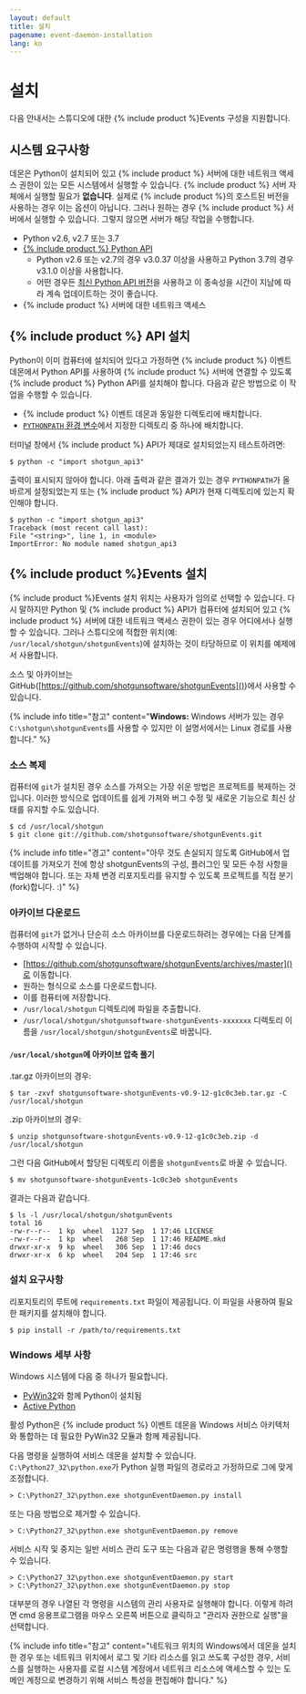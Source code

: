 ```yaml
---
layout: default
title: 설치
pagename: event-daemon-installation
lang: ko
---
```



# 설치

다음 안내서는 스튜디오에 대한 {% include product %}Events 구성을 지원합니다.

<a id="System_Requirements"></a>
## 시스템 요구사항

데몬은 Python이 설치되어 있고 {% include product %} 서버에 대한 네트워크 액세스 권한이 있는 모든 시스템에서 실행할 수 있습니다. {% include product %} 서버 자체에서 실행할 필요가 **없습니다**. 실제로 {% include product %}의 호스트된 버전을 사용하는 경우 이는 옵션이 아닙니다. 그러나 원하는 경우 {% include product %} 서버에서 실행할 수 있습니다. 그렇지 않으면 서버가 해당 작업을 수행합니다.

* Python v2.6, v2.7 또는 3.7
* [{% include product %} Python API](https://github.com/shotgunsoftware/python-api)
   * Python v2.6 또는 v2.7의 경우 v3.0.37 이상을 사용하고 Python 3.7의 경우 v3.1.0 이상을 사용합니다.
   * 어떤 경우든 [최신 Python API 버전](https://github.com/shotgunsoftware/python-api/releases)을 사용하고 이 종속성을 시간이 지남에 따라 계속 업데이트하는 것이 좋습니다.
* {% include product %} 서버에 대한 네트워크 액세스

<a id="Installing_Shotgun_API"></a>
## {% include product %} API 설치

Python이 이미 컴퓨터에 설치되어 있다고 가정하면 {% include product %} 이벤트 데몬에서 Python API를 사용하여 {% include product %} 서버에 연결할 수 있도록 {% include product %} Python API를 설치해야 합니다. 다음과 같은 방법으로 이 작업을 수행할 수 있습니다.

- {% include product %} 이벤트 데몬과 동일한 디렉토리에 배치합니다.
- [`PYTHONPATH` 환경 변수](http://docs.python.org/tutorial/modules.html)에서 지정한 디렉토리 중 하나에 배치합니다.

터미널 창에서 {% include product %} API가 제대로 설치되었는지 테스트하려면:

```
$ python -c "import shotgun_api3"
```

출력이 표시되지 않아야 합니다. 아래 출력과 같은 결과가 있는 경우 `PYTHONPATH`가 올바르게 설정되었는지 또는 {% include product %} API가 현재 디렉토리에 있는지 확인해야 합니다.

```
$ python -c "import shotgun_api3"
Traceback (most recent call last):
File "<string>", line 1, in <module>
ImportError: No module named shotgun_api3
```

<a id="Installing_shotgunEvents"></a>
## {% include product %}Events 설치

{% include product %}Events 설치 위치는 사용자가 임의로 선택할 수 있습니다. 다시 말하지만 Python 및 {% include product %} API가 컴퓨터에 설치되어 있고 {% include product %} 서버에 대한 네트워크 액세스 권한이 있는 경우 어디에서나 실행할 수 있습니다. 그러나 스튜디오에 적합한 위치(예: `/usr/local/shotgun/shotgunEvents`)에 설치하는 것이 타당하므로 이 위치를 예제에서 사용합니다.

소스 및 아카이브는 GitHub([https://github.com/shotgunsoftware/shotgunEvents]())에서 사용할 수 있습니다.

{% include info title="참고" content="**Windows:** Windows 서버가 있는 경우 `C:\shotgun\shotgunEvents`를 사용할 수 있지만 이 설명서에서는 Linux 경로를 사용합니다." %}

<a id="Cloning_Source"></a>
### 소스 복제

컴퓨터에 `git`가 설치된 경우 소스를 가져오는 가장 쉬운 방법은 프로젝트를 복제하는 것입니다. 이러한 방식으로 업데이트를 쉽게 가져와 버그 수정 및 새로운 기능으로 최신 상태를 유지할 수도 있습니다.

```
$ cd /usr/local/shotgun
$ git clone git://github.com/shotgunsoftware/shotgunEvents.git
```

{% include info title="경고" content="아무 것도 손실되지 않도록 GitHub에서 업데이트를 가져오기 전에 항상 shotgunEvents의 구성, 플러그인 및 모든 수정 사항을 백업해야 합니다. 또는 자체 변경 리포지토리를 유지할 수 있도록 프로젝트를 직접 분기(fork)합니다. :)" %}

<a id="Downloading_Archive"></a>
### 아카이브 다운로드

컴퓨터에 `git`가 없거나 단순히 소스 아카이브를 다운로드하려는 경우에는 다음 단계를 수행하여 시작할 수 있습니다.

- [https://github.com/shotgunsoftware/shotgunEvents/archives/master]()로 이동합니다.
- 원하는 형식으로 소스를 다운로드합니다.
- 이를 컴퓨터에 저장합니다.
- `/usr/local/shotgun` 디렉토리에 파일을 추출합니다.
- `/usr/local/shotgun/shotgunsoftware-shotgunEvents-xxxxxxx` 디렉토리 이름을 `/usr/local/shotgun/shotgunEvents`로 바꿉니다.

#### `/usr/local/shotgun`에 아카이브 압축 풀기

.tar.gz 아카이브의 경우:

```
$ tar -zxvf shotgunsoftware-shotgunEvents-v0.9-12-g1c0c3eb.tar.gz -C /usr/local/shotgun
```

.zip 아카이브의 경우:

```
$ unzip shotgunsoftware-shotgunEvents-v0.9-12-g1c0c3eb.zip -d /usr/local/shotgun
```

그런 다음 GitHub에서 할당된 디렉토리 이름을 `shotgunEvents`로 바꿀 수 있습니다.

```
$ mv shotgunsoftware-shotgunEvents-1c0c3eb shotgunEvents
```

결과는 다음과 같습니다.

```
$ ls -l /usr/local/shotgun/shotgunEvents
total 16
-rw-r--r--  1 kp  wheel  1127 Sep  1 17:46 LICENSE
-rw-r--r--  1 kp  wheel   268 Sep  1 17:46 README.mkd
drwxr-xr-x  9 kp  wheel   306 Sep  1 17:46 docs
drwxr-xr-x  6 kp  wheel   204 Sep  1 17:46 src
```

<a id="Installing Requirements"></a>
### 설치 요구사항

리포지토리의 루트에 `requirements.txt` 파일이 제공됩니다. 이 파일을 사용하여 필요한 패키지를 설치해야 합니다.

```
$ pip install -r /path/to/requirements.txt
```


<a id="Windows_Specifics"></a>
### Windows 세부 사항

Windows 시스템에 다음 중 하나가 필요합니다.

* [PyWin32](http://sourceforge.net/projects/pywin32/)와 함께 Python이 설치됨
* [Active Python](http://www.activestate.com/activepython)

활성 Python은 {% include product %} 이벤트 데몬을 Windows 서비스 아키텍처와 통합하는 데 필요한 PyWin32 모듈과 함께 제공됩니다.

다음 명령을 실행하여 서비스 데몬을 설치할 수 있습니다. `C:\Python27_32\python.exe`가 Python 실행 파일의 경로라고 가정하므로 그에 맞게 조정합니다.

```
> C:\Python27_32\python.exe shotgunEventDaemon.py install
```

또는 다음 방법으로 제거할 수 있습니다.

```
> C:\Python27_32\python.exe shotgunEventDaemon.py remove
```

서비스 시작 및 중지는 일반 서비스 관리 도구 또는 다음과 같은 명령행을 통해 수행할 수 있습니다.

```
> C:\Python27_32\python.exe shotgunEventDaemon.py start
> C:\Python27_32\python.exe shotgunEventDaemon.py stop
```

대부분의 경우 나열된 각 명령을 시스템의 관리 사용자로 실행해야 합니다. 이렇게 하려면 cmd 응용프로그램을 마우스 오른쪽 버튼으로 클릭하고 "관리자 권한으로 실행"을 선택합니다.

{% include info title="참고" content="네트워크 위치의 Windows에서 데몬을 설치한 경우 또는 네트워크 위치에서 로그 및 기타 리소스를 읽고 쓰도록 구성한 경우, 서비스를 실행하는 사용자를 로컬 시스템 계정에서 네트워크 리소스에 액세스할 수 있는 도메인 계정으로 변경하기 위해 서비스 특성을 편집해야 합니다." %}
